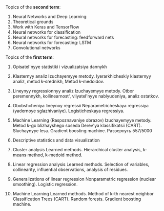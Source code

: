 Topics of the **second term**:

1. Neural Networks and Deep Learning
2. Theoretical grounds
3. Work with Keras and TensorFlow
4. Neural networks for classification
5. Neural networks for forecasting: feedforward nets
6. Neural networks for forecasting: LSTM
7. Convolutional networks


Topics of the **first term**:

1) Opisatel'nyye statistiki i vizualizatsiya dannykh

2) Klasternyy analiz
Izuchayemyye metody. Iyerarkhicheskiy klasternyy analiz, metod k-srednikh, Metod k-medoidov.

3) Lineynyy regressionnyy analiz
Izuchayemyye metody. Otbor peremennykh, kollinearnost', vliyatel'nyye nablyudeniya, analiz ostatkov.

4) Obobshcheniya lineynoy regressii
Neparametricheskaya regressiya (yadernoye sglazhivaniye).
Logisticheskaya regressiya.

5) Machine Learning (Raspoznavaniye obrazov)
Izuchayemyye metody. Metod k-go blizhayshego soseda Derev'ya klassifikatsii (CART). Sluchaynyye lesa. Gradient boosting machine.
Развернуть
557/5000
1) Descriptive statistics and data visualization

2) Cluster analysis
Learned methods. Hierarchical cluster analysis, k-means method, k-medoid method.

3) Linear regression analysis
Learned methods. Selection of variables, collinearity, influential observations, analysis of residues.

4) Generalizations of linear regression
Nonparametric regression (nuclear smoothing).
Logistic regression.

5) Machine Learning
Learned methods. Method of k-th nearest neighbor Classification Trees (CART). Random forests. Gradient boosting machine.


